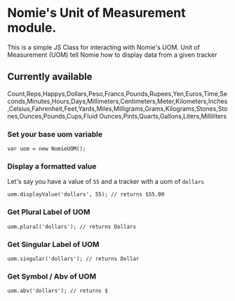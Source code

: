 # Nomie's Unit of Measurement module.

This is a simple JS Class for interacting with Nomie's UOM. Unit of Measurement (UOM) tell Nomie how to display data from a given tracker

## Currently available

Count,Reps,Happys,Dollars,Peso,Francs,Pounds,Rupees,Yen,Euros,Time,Seconds,Minutes,Hours,Days,Millimeters,Centimeters,Meter,Kilometers,Inches,Celsius,Fahrenheit,Feet,Yards,Miles,Milligrams,Grams,Kilograms,Stones,Stones,Ounces,Pounds,Cups,Fluid Ounces,Pints,Quarts,Gallons,Liters,Milliliters


### Set your base uom variable
```
var uom = new NomieUOM();
```

### Display a formatted value 

Let's say you have a value of ``55`` and a tracker with a uom of ``dollars``
```
uom.displayValue('dollars', 55); // returns $55.00
```
### Get Plural Label of UOM
```
uom.plural('dollars'); // returns Dollars
```

### Get Singular Label of UOM
```
uom.singular('dollars'); // returns Dollar
```

### Get Symbol / Abv of UOM
```
uom.abv('dollars'); // returns $
```
